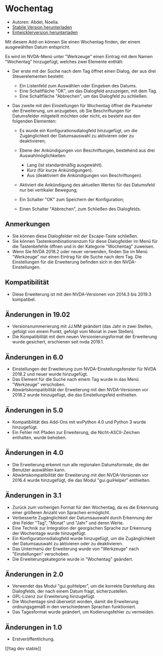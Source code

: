 # Wochentag #

* Autoren: Abdel, Noelia.
* [Stabile Version herunterladen][1]
* [Entwicklerversion herunterladen][2]

Mit diesem Add-on können Sie einen Wochentag finden, der einem ausgewählten
Datum entspricht.

Es wird im NVDA-Menü unter "Werkzeuge" einen Eintrag mit dem Namen
"Wochentag" hinzugefügt, welches zwei Elemente enthält:

* Der erste mit der Suche nach dem Tag öffnet einen Dialog, der aus drei
  Steuerelementen besteht:

    * Ein Listenfeld zum Auswählen oder Eingeben des Datums.
    * Eine Schaltfläche "OK", um das Dialogfeld anzuzeigen, mit dem Tag.
    * Eine Schaltfläche "Abbrechen", um das Dialogfeld zu schließen.

* Das zweite mit den Einstellungen für Wochentag öffnet die Parameter der
  Erweiterung, um anzugeben, ob Sie Beschriftungen für Datumsfelder
  mitgeteilt möchten oder nicht, es besteht aus den folgenden Elementen:

    * Es wurde ein Konfigurationsdialogfeld hinzugefügt, um die
      Zugänglichkeit der Datumsauswahl zu aktivieren oder zu deaktivieren;
    * Ebene der Ankündigungen von Beschriftungen, bestehend aus drei
      Auswahlmöglichkeiten:

        * Lang (ist standardmäßig ausgewählt).
        * Kurz (für kurze Ankündigungen).
        * Aus (deaktiviert die Ankündigungen von Beschriftungen).

    * Aktiviert die Ankündigung des aktuellen Wertes für das Datumsfeld nur
      bei vertikaler Bewegung;
    * Ein Schalter "OK" zum Speichern der Konfiguration;
    * Einen Schalter "Abbrechen", zum Schließen des Dialogfelds.

## Anmerkungen ##

* Sie können diese Dialogfelder mit der Escape-Taste schließen.
* Sie können Tastenkombinationenzum für diese Dialogfelder im Menü für die
  Tastenbefehle öffnen und in der Kategorie "Wochentag" zuweisen.
* Wenn Sie NVDA 2018.2 oder neuer verwenden, finden Sie im Menü "Werkzeuge"
  nur einen Eintrag für die Suche nach dem Tag. Die Einstellungen für die
  Erweiterung befinden sich in den NVDA-Einstellungen.

## Kompatibilität ##

* Diese Erweiterung ist mit den NVDA-Versionen von 2014.3 bis 2019.3
  kompatibel.

## Änderungen in 19.02 ##

* Versionsnummerierung mit JJ.MM geändert (das Jahr in zwei Stellen, gefolgt
  von einem Punkt, gefolgt vom Monat in zwei Stellen).
* Die Kompatibilität mit dem neuen Versionierungsformat der Erweiterung
  wurde gesichert, erschienen seit nvda 2019.1.

## Änderungen in 6.0 ##

* Einstellungen der Erweiterung zum NVDA-Einstellungsfenster für NVDA 2018.2
  und neuer wurde hinzugefügt.
* Das Element für die Suche nach einem Tag wurde in das Menü "Werkzeuge"
  verschoben.
* Abwärtskompatibilität der Erweiterung mit den NVDA-Versionen vor 2018.2
  wurde hinzugefügt, die das Einstellungsfeld enthielten.

## Änderungen in 5.0 ##

* Kompatibilität des Add-Ons mit wxPython 4.0 und Python 3 wurde
  hinzugefügt.
* Ein Fehler mit Pfaden zur Erweiterung, die Nicht-ASCII-Zeichen enthalten,
  wurde behoben.

## Änderungen in 4.0 ##

* Die Erweiterung erkennt nun alle regionalen Datumsformate, die der
  Benutzer auswählen kann.
* Abwärtskompatibilität der Erweiterung mit den NVDA-Versionen vor 2016.4
  wurde hinzugefügt, die das Modul "gui.guiHelper" enthielten.

## Änderungen in 3.1 ##

* Zurück zum vorherigen Format für den Wochentag, da es die Erkennung einer
  größeren Anzahl von Sprachen ermöglicht.
* Verbesserte Zugänglichkeit der Datumsauswahl durch Erkennung der drei
  Felder "Tag", "Monat" und "Jahr" und deren Werte.
* Eine Technik zur Integration der georgischen Sprache zur Erkennung der
  Wochentage wurde hinzugefügt.
* Ein Konfigurationsdialogfeld wurde hinzugefügt, um die Zugänglichkeit der
  Datumsauswahl zu aktivieren oder zu deaktivieren.
* Das Untermenü der Erweiterung wurde von "Werkzeuge" nach "Einstellungen"
  verschoben.
* Die Erweiterungskategorie wurde in "Wochentag" geändert.

## Änderungen in 2.0 ##

* Verwendet das Modul "gui.guiHelper", um die korrekte Darstellung des
  Dialogfelds, der nach einem Datum fragt, sicherzustellen.
* GPL-Lizenz zur Erweiterung hinzugefügt.
* Die Wochentage sind übersetzt worden, damit die Erweiterung ordnungsgemäß
  in den verschiedenen Sprachen funktioniert.
* Das Tagesformat wurde geändert, um Kodierungsfehler zu vermeiden.

## Änderungen in 1.0 ##

* Erstveröffentlichung.

[[!tag dev stable]]

[1]: https://www.nvaccess.org/addonStore/legacy?file=dw

[2]: https://www.nvaccess.org/addonStore/legacy?file=dw-dev
